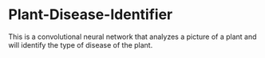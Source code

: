 # Plant-Disease-Identifier
This is a convolutional neural network that analyzes a picture of a plant and will identify the type of disease of the plant.
